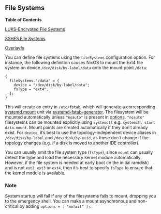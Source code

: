 ## File Systems

**Table of Contents**

[LUKS-Encrypted File Systems](#sec-luks-file-systems)

[SSHFS File Systems](#sec-sshfs-file-systems)

[Overlayfs](#sec-overlayfs)

You can define file systems using the `fileSystems` configuration option. For instance, the following definition causes NixOS to mount the Ext4 file system on device `/dev/disk/by-label/data` onto the mount point `/data`:

```programlisting
{
  fileSystems."/data" = {
    device = "/dev/disk/by-label/data";
    fsType = "ext4";
  };
}
```

This will create an entry in `/etc/fstab`, which will generate a corresponding [systemd.mount](https://www.freedesktop.org/software/systemd/man/systemd.mount.html) unit via [systemd-fstab-generator](https://www.freedesktop.org/software/systemd/man/systemd-fstab-generator.html). The filesystem will be mounted automatically unless `"noauto"` is present in [options](options.html#opt-fileSystems._name_.options). `"noauto"` filesystems can be mounted explicitly using `systemctl` e.g. `systemctl start data.mount`. Mount points are created automatically if they don’t already exist. For `device`, it’s best to use the topology-independent device aliases in `/dev/disk/by-label` and `/dev/disk/by-uuid`, as these don’t change if the topology changes (e.g. if a disk is moved to another IDE controller).

You can usually omit the file system type (`fsType`), since `mount` can usually detect the type and load the necessary kernel module automatically. However, if the file system is needed at early boot (in the initial ramdisk) and is not `ext2`, `ext3` or `ext4`, then it’s best to specify `fsType` to ensure that the kernel module is available.

### Note

System startup will fail if any of the filesystems fails to mount, dropping you to the emergency shell. You can make a mount asynchronous and non-critical by adding `options = [ "nofail" ];`.
